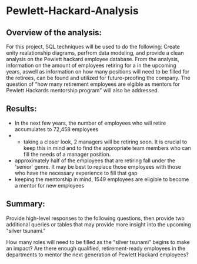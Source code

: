 # Pewlett-Hackard-Analysis

## Overview of the analysis:
For this project, SQL techniques will be used to do the following: Create enity realationship diagrams, perfrom data modeling, and provide a clean analysis on the Pewlett hackard employee database. From the analysis, information on the amount of employees retiring for a in the upcoming years, aswell as information on how many positions will need to be filled for the retirees, can be found and utilized for future-proofing the company. The question of "how many retirement employees are elgible as mentors for Pewlett Hackards mentorship program" will also be addressed.

## Results: 
- In the next few years, the number of employees who will retire accumulates to 72,458 employees
- - taking a closer look, 2 managers will be retiring soon. It is crucial to keep this in mind and to find the appropriate team members who can fill the needs of a manager position.
- approximately half of the employees that are retiring fall under the 'senior' genre. It may be best to replace those employees with those who have the necessary experience to fill that gap
- keeping the mentorship in mind, 1549 employees are eligible to become a mentor for new employees 
## Summary: 

Provide high-level responses to the following questions, then provide two additional queries or tables that may provide more insight into the upcoming "silver tsunami."

How many roles will need to be filled as the "silver tsunami" begins to make an impact?
Are there enough qualified, retirement-ready employees in the departments to mentor the next generation of Pewlett Hackard employees?
